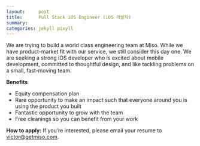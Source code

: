 ```yaml
---
layout:     post
title:      Full Stack iOS Engineer (iOS 개발자)
summary:    
categories: jekyll pixyll
---
```


We are trying to build a world class engineering team at Miso. While we have product-market fit with our service, we still consider this day one. We are seeking a strong iOS developer who is excited about mobile development, committed to thoughtful design, and like tackling problems on a small, fast-moving team.

<strong>Benefits</strong>
<ul>
	<li>Equity compensation plan</li>
	<li>Rare opportunity to make an impact such that everyone around you is using the product you built</li>
	<li>Fantastic opportunity to grow with the team</li>
	<li>Free cleanings so you can benefit from your work</li>
</ul>

<strong>How to apply:</strong> If you’re interested, please email your resume to <a href="mailto:victor@getmiso.com">victor@getmiso.com</a>.